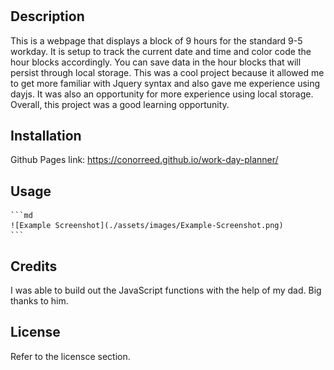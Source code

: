 # <Work-Day-Planner>

## Description

This is a webpage that displays a block of 9 hours for the standard 9-5 workday. It is setup to track the current date and time and color code the hour blocks accordingly. You can save data in the hour blocks that will persist through local storage.
This was a cool project because it allowed me to get more familiar with Jquery syntax and also gave me experience using dayjs. It was also an opportunity for more experience using local storage. Overall, this project was a good learning opportunity.

## Installation

Github Pages link: https://conorreed.github.io/work-day-planner/


## Usage


    ```md
    ![Example Screenshot](./assets/images/Example-Screenshot.png)
    ```

## Credits

I was able to build out the JavaScript functions with the help of my dad. Big thanks to him.

## License

Refer to the licensce section.
